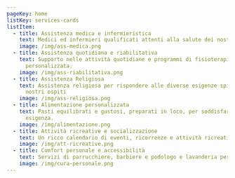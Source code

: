 ```yaml
---
pageKey: home
listKey: services-cards
listItem:
  - title: Assistenza medica e infermieristica
    text: Medici ed infermieri qualificati attenti alla salute dei nostri ospiti.
    image: /img/ass-medica.png
  - title: Assistenza quotidiana e riabilitativa
    text: Supporto nelle attività quotidiane e programmi di fisioterapia
      personalizzata.
    image: /img/ass-riabilitativa.png
  - title: Assistenza Religiosa
    text: Assistenza religiosa per rispondere alle diverse esigenze spirituali dei
      nostri ospiti
    image: /img/ass-religiosa.png
  - title: Alimentazione personalizzata
    text: Pasti equilibrati e gustosi, preparati in loco, per soddisfare ogni
      esigenza.
    image: /img/alimentazione.png
  - title: Attività ricreative e socializzazione
    text: Un ricco calendario di eventi, ricorrenze e attività ricreative
    image: /img/att-ricreative.png
  - title: Comfort personale e accessibilità
    text: Servizi di parrucchiere, barbiere e podologo e lavanderia personalizzata.
    image: /img/cura-personale.png
---
```

